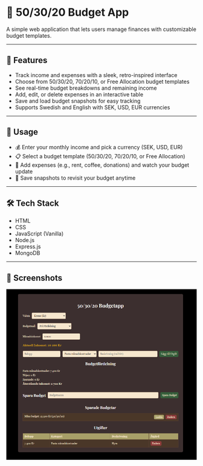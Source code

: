 # 💸 50/30/20 Budget App

A simple web application that lets users manage finances with customizable budget templates.

---

## 🌟 Features

- Track income and expenses with a sleek, retro-inspired interface
- Choose from 50/30/20, 70/20/10, or Free Allocation budget templates
- See real-time budget breakdowns and remaining income
- Add, edit, or delete expenses in an interactive table
- Save and load budget snapshots for easy tracking
- Supports Swedish and English with SEK, USD, EUR currencies

---

## 🚀 Usage

- 💰 Enter your monthly income and pick a currency (SEK, USD, EUR)  
- 📋 Select a budget template (50/30/20, 70/20/10, or Free Allocation)  
- 🛒 Add expenses (e.g., rent, coffee, donations) and watch your budget update  
- 💾 Save snapshots to revisit your budget anytime  

---

## 🛠 Tech Stack

- HTML  
- CSS  
- JavaScript (Vanilla)  
- Node.js  
- Express.js  
- MongoDB

---

## 📸 Screenshots

![Budget App Screenshot](./budget-app/screenshots/budgetapp.PNG)


  

